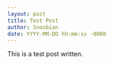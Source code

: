 ```yaml
---
layout: post
title: Test Post
author: Snoobian
date: YYYY-MM-DD hh:mm:ss -0000
---
```


This is a test post written. 
